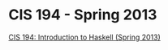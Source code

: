 # CIS 194 - Spring 2013

[CIS 194: Introduction to Haskell (Spring 2013)](https://www.cis.upenn.edu/~cis1940/spring13/)
